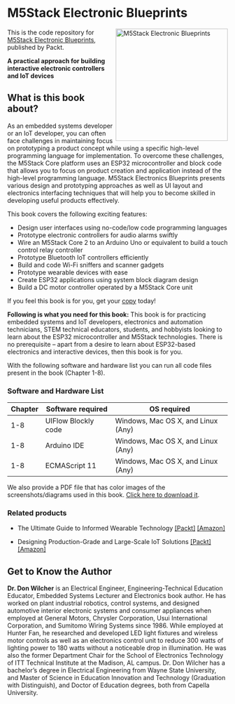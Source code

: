 # M5Stack Electronic Blueprints

<a href="https://www.packtpub.com/product/m5stack-electronic-blueprints/9781803230306"><img src="https://static.packt-cdn.com/products/9781803230306/cover/smaller" alt="M5Stack Electronic Blueprints" height="256px" align="right"></a>

This is the code repository for [M5Stack Electronic Blueprints](https://www.packtpub.com/product/m5stack-electronic-blueprints/9781803230306), published by Packt.

**A practical approach for building interactive electronic controllers and IoT devices**

## What is this book about?
As an embedded systems developer or an IoT developer, you can often face challenges in maintaining focus on prototyping a product concept while using a specific high-level programming language for implementation. To overcome these challenges, the M5Stack Core platform uses an ESP32 microcontroller and block code that allows you to focus on product creation and application instead of the high-level programming language. M5Stack Electronics Blueprints presents various design and prototyping approaches as well as UI layout and electronics interfacing techniques that will help you to become skilled in developing useful products effectively.

This book covers the following exciting features:
* Design user interfaces using no-code/low code programming languages
* Prototype electronic controllers for audio alarms swiftly
* Wire an M5Stack Core 2 to an Arduino Uno or equivalent to build a touch control relay controller
* Prototype Bluetooth IoT controllers efficiently
* Build and code Wi-Fi sniffers and scanner gadgets
* Prototype wearable devices with ease
* Create ESP32 applications using system block diagram design
* Build a DC motor controller operated by a M5Stack Core unit

If you feel this book is for you, get your [copy](https://www.amazon.com/dp/1803230304) today!

**Following is what you need for this book:**
This book is for practicing embedded systems and IoT developers, electronics and automation technicians, STEM technical educators, students, and hobbyists looking to learn about the ESP32 microcontroller and M5Stack technologies. There is no prerequisite – apart from a desire to learn about ESP32-based electronics and interactive devices, then this book is for you.

With the following software and hardware list you can run all code files present in the book (Chapter 1-8).
### Software and Hardware List
| Chapter | Software required | OS required |
| -------- | ------------------------------------ | ----------------------------------- |
| 1-8 | UIFlow Blockly code | Windows, Mac OS X, and Linux (Any) |
| 1-8 | Arduino IDE | Windows, Mac OS X, and Linux (Any) |
| 1-8 | ECMAScript 11 | Windows, Mac OS X, and Linux (Any) |

We also provide a PDF file that has color images of the screenshots/diagrams used in this book. [Click here to download it]( https://static.packt-cdn.com/downloads/9781803230306_ColorImages.pdf).

### Related products
* The Ultimate Guide to Informed Wearable Technology [[Packt]](https://www.packtpub.com/product/the-ultimate-guide-to-informed-wearable-technology/9781803230597) [[Amazon]](https://www.amazon.com/dp/1803230592)

* Designing Production-Grade and Large-Scale IoT Solutions [[Packt]](https://www.packtpub.com/product/designing-production-grade-and-large-scale-iot-solutions/9781838829254) [[Amazon]](https://www.amazon.com/dp/1838829253)

## Get to Know the Author
**Dr. Don Wilcher**
is an Electrical Engineer, Engineering-Technical Education Educator, Embedded Systems Lecturer and Electronics book author. He has worked on plant industrial robotics, control systems, and designed automotive interior electronic systems and consumer appliances when employed at General Motors, Chrysler Corporation, Usui International Corporation, and Sumitomo Wiring Systems since 1986. While employed at Hunter Fan, he researched and developed LED light fixtures and wireless motor controls as well as an electronics control unit to reduce 300 watts of lighting power to 180 watts without a noticeable drop in illumination. He was also the former Department Chair for the School of Electronics Technology of ITT Technical Institute at the Madison, AL campus.
Dr. Don Wilcher has a bachelor’s degree in Electrical Engineering from Wayne State University, and Master of Science in Education Innovation and Technology (Graduation with Distinguish), and Doctor of Education degrees, both from Capella University.
